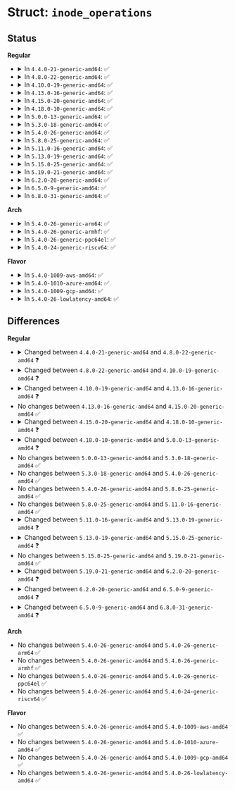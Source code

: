 # Struct: <code>inode_operations</code>

## Status
<b>Regular</b>
<ul>
<li>
<details>
<summary>In <code>4.4.0-21-generic-amd64</code>: ✅</summary>

```c
struct inode_operations {
    struct dentry * (*)(struct inode *, struct dentry *, unsigned int) lookup;
    const char * (*)(struct dentry *, void * *) follow_link;
    int (*)(struct inode *, int) permission;
    struct posix_acl * (*)(struct inode *, int) get_acl;
    int (*)(struct dentry *, char *, int) readlink;
    void (*)(struct inode *, void *) put_link;
    int (*)(struct inode *, struct dentry *, umode_t, bool) create;
    int (*)(struct dentry *, struct inode *, struct dentry *) link;
    int (*)(struct inode *, struct dentry *) unlink;
    int (*)(struct inode *, struct dentry *, const char *) symlink;
    int (*)(struct inode *, struct dentry *, umode_t) mkdir;
    int (*)(struct inode *, struct dentry *) rmdir;
    int (*)(struct inode *, struct dentry *, umode_t, dev_t) mknod;
    int (*)(struct inode *, struct dentry *, struct inode *, struct dentry *) rename;
    int (*)(struct inode *, struct dentry *, struct inode *, struct dentry *, unsigned int) rename2;
    int (*)(struct dentry *, struct iattr *) setattr;
    int (*)(struct vfsmount *, struct dentry *, struct kstat *) getattr;
    int (*)(struct dentry *, const char *, const void *, size_t, int) setxattr;
    ssize_t (*)(struct dentry *, const char *, void *, size_t) getxattr;
    ssize_t (*)(struct dentry *, char *, size_t) listxattr;
    int (*)(struct dentry *, const char *) removexattr;
    int (*)(struct inode *, struct fiemap_extent_info *, u64, u64) fiemap;
    int (*)(struct inode *, struct timespec *, int) update_time;
    int (*)(struct inode *, struct dentry *, struct file *, unsigned int, umode_t, int *) atomic_open;
    int (*)(struct inode *, struct dentry *, umode_t) tmpfile;
    int (*)(struct inode *, struct posix_acl *, int) set_acl;
}
```
</details>
</li>
<li>
<details>
<summary>In <code>4.8.0-22-generic-amd64</code>: ✅</summary>

```c
struct inode_operations {
    struct dentry * (*)(struct inode *, struct dentry *, unsigned int) lookup;
    const char * (*)(struct dentry *, struct inode *, struct delayed_call *) get_link;
    int (*)(struct inode *, int) permission;
    struct posix_acl * (*)(struct inode *, int) get_acl;
    int (*)(struct dentry *, char *, int) readlink;
    int (*)(struct inode *, struct dentry *, umode_t, bool) create;
    int (*)(struct dentry *, struct inode *, struct dentry *) link;
    int (*)(struct inode *, struct dentry *) unlink;
    int (*)(struct inode *, struct dentry *, const char *) symlink;
    int (*)(struct inode *, struct dentry *, umode_t) mkdir;
    int (*)(struct inode *, struct dentry *) rmdir;
    int (*)(struct inode *, struct dentry *, umode_t, dev_t) mknod;
    int (*)(struct inode *, struct dentry *, struct inode *, struct dentry *) rename;
    int (*)(struct inode *, struct dentry *, struct inode *, struct dentry *, unsigned int) rename2;
    int (*)(struct dentry *, struct iattr *) setattr;
    int (*)(struct vfsmount *, struct dentry *, struct kstat *) getattr;
    int (*)(struct dentry *, struct inode *, const char *, const void *, size_t, int) setxattr;
    ssize_t (*)(struct dentry *, struct inode *, const char *, void *, size_t) getxattr;
    ssize_t (*)(struct dentry *, char *, size_t) listxattr;
    int (*)(struct dentry *, const char *) removexattr;
    int (*)(struct inode *, struct fiemap_extent_info *, u64, u64) fiemap;
    int (*)(struct inode *, struct timespec *, int) update_time;
    int (*)(struct inode *, struct dentry *, struct file *, unsigned int, umode_t, int *) atomic_open;
    int (*)(struct inode *, struct dentry *, umode_t) tmpfile;
    int (*)(struct inode *, struct posix_acl *, int) set_acl;
}
```
</details>
</li>
<li>
<details>
<summary>In <code>4.10.0-19-generic-amd64</code>: ✅</summary>

```c
struct inode_operations {
    struct dentry * (*)(struct inode *, struct dentry *, unsigned int) lookup;
    const char * (*)(struct dentry *, struct inode *, struct delayed_call *) get_link;
    int (*)(struct inode *, int) permission;
    struct posix_acl * (*)(struct inode *, int) get_acl;
    int (*)(struct dentry *, char *, int) readlink;
    int (*)(struct inode *, struct dentry *, umode_t, bool) create;
    int (*)(struct dentry *, struct inode *, struct dentry *) link;
    int (*)(struct inode *, struct dentry *) unlink;
    int (*)(struct inode *, struct dentry *, const char *) symlink;
    int (*)(struct inode *, struct dentry *, umode_t) mkdir;
    int (*)(struct inode *, struct dentry *) rmdir;
    int (*)(struct inode *, struct dentry *, umode_t, dev_t) mknod;
    int (*)(struct inode *, struct dentry *, struct inode *, struct dentry *, unsigned int) rename;
    int (*)(struct dentry *, struct iattr *) setattr;
    int (*)(struct vfsmount *, struct dentry *, struct kstat *) getattr;
    ssize_t (*)(struct dentry *, char *, size_t) listxattr;
    int (*)(struct inode *, struct fiemap_extent_info *, u64, u64) fiemap;
    int (*)(struct inode *, struct timespec *, int) update_time;
    int (*)(struct inode *, struct dentry *, struct file *, unsigned int, umode_t, int *) atomic_open;
    int (*)(struct inode *, struct dentry *, umode_t) tmpfile;
    int (*)(struct inode *, struct posix_acl *, int) set_acl;
}
```
</details>
</li>
<li>
<details>
<summary>In <code>4.13.0-16-generic-amd64</code>: ✅</summary>

```c
struct inode_operations {
    struct dentry * (*)(struct inode *, struct dentry *, unsigned int) lookup;
    const char * (*)(struct dentry *, struct inode *, struct delayed_call *) get_link;
    int (*)(struct inode *, int) permission;
    struct posix_acl * (*)(struct inode *, int) get_acl;
    int (*)(struct dentry *, char *, int) readlink;
    int (*)(struct inode *, struct dentry *, umode_t, bool) create;
    int (*)(struct dentry *, struct inode *, struct dentry *) link;
    int (*)(struct inode *, struct dentry *) unlink;
    int (*)(struct inode *, struct dentry *, const char *) symlink;
    int (*)(struct inode *, struct dentry *, umode_t) mkdir;
    int (*)(struct inode *, struct dentry *) rmdir;
    int (*)(struct inode *, struct dentry *, umode_t, dev_t) mknod;
    int (*)(struct inode *, struct dentry *, struct inode *, struct dentry *, unsigned int) rename;
    int (*)(struct dentry *, struct iattr *) setattr;
    int (*)(const struct path *, struct kstat *, u32, unsigned int) getattr;
    ssize_t (*)(struct dentry *, char *, size_t) listxattr;
    int (*)(struct inode *, struct fiemap_extent_info *, u64, u64) fiemap;
    int (*)(struct inode *, struct timespec *, int) update_time;
    int (*)(struct inode *, struct dentry *, struct file *, unsigned int, umode_t, int *) atomic_open;
    int (*)(struct inode *, struct dentry *, umode_t) tmpfile;
    int (*)(struct inode *, struct posix_acl *, int) set_acl;
}
```
</details>
</li>
<li>
<details>
<summary>In <code>4.15.0-20-generic-amd64</code>: ✅</summary>

```c
struct inode_operations {
    struct dentry * (*)(struct inode *, struct dentry *, unsigned int) lookup;
    const char * (*)(struct dentry *, struct inode *, struct delayed_call *) get_link;
    int (*)(struct inode *, int) permission;
    struct posix_acl * (*)(struct inode *, int) get_acl;
    int (*)(struct dentry *, char *, int) readlink;
    int (*)(struct inode *, struct dentry *, umode_t, bool) create;
    int (*)(struct dentry *, struct inode *, struct dentry *) link;
    int (*)(struct inode *, struct dentry *) unlink;
    int (*)(struct inode *, struct dentry *, const char *) symlink;
    int (*)(struct inode *, struct dentry *, umode_t) mkdir;
    int (*)(struct inode *, struct dentry *) rmdir;
    int (*)(struct inode *, struct dentry *, umode_t, dev_t) mknod;
    int (*)(struct inode *, struct dentry *, struct inode *, struct dentry *, unsigned int) rename;
    int (*)(struct dentry *, struct iattr *) setattr;
    int (*)(const struct path *, struct kstat *, u32, unsigned int) getattr;
    ssize_t (*)(struct dentry *, char *, size_t) listxattr;
    int (*)(struct inode *, struct fiemap_extent_info *, u64, u64) fiemap;
    int (*)(struct inode *, struct timespec *, int) update_time;
    int (*)(struct inode *, struct dentry *, struct file *, unsigned int, umode_t, int *) atomic_open;
    int (*)(struct inode *, struct dentry *, umode_t) tmpfile;
    int (*)(struct inode *, struct posix_acl *, int) set_acl;
}
```
</details>
</li>
<li>
<details>
<summary>In <code>4.18.0-10-generic-amd64</code>: ✅</summary>

```c
struct inode_operations {
    struct dentry * (*)(struct inode *, struct dentry *, unsigned int) lookup;
    const char * (*)(struct dentry *, struct inode *, struct delayed_call *) get_link;
    int (*)(struct inode *, int) permission;
    struct posix_acl * (*)(struct inode *, int) get_acl;
    int (*)(struct dentry *, char *, int) readlink;
    int (*)(struct inode *, struct dentry *, umode_t, bool) create;
    int (*)(struct dentry *, struct inode *, struct dentry *) link;
    int (*)(struct inode *, struct dentry *) unlink;
    int (*)(struct inode *, struct dentry *, const char *) symlink;
    int (*)(struct inode *, struct dentry *, umode_t) mkdir;
    int (*)(struct inode *, struct dentry *) rmdir;
    int (*)(struct inode *, struct dentry *, umode_t, dev_t) mknod;
    int (*)(struct inode *, struct dentry *, struct inode *, struct dentry *, unsigned int) rename;
    int (*)(struct dentry *, struct iattr *) setattr;
    int (*)(const struct path *, struct kstat *, u32, unsigned int) getattr;
    ssize_t (*)(struct dentry *, char *, size_t) listxattr;
    int (*)(struct inode *, struct fiemap_extent_info *, u64, u64) fiemap;
    int (*)(struct inode *, struct timespec64 *, int) update_time;
    int (*)(struct inode *, struct dentry *, struct file *, unsigned int, umode_t, int *) atomic_open;
    int (*)(struct inode *, struct dentry *, umode_t) tmpfile;
    int (*)(struct inode *, struct posix_acl *, int) set_acl;
}
```
</details>
</li>
<li>
<details>
<summary>In <code>5.0.0-13-generic-amd64</code>: ✅</summary>

```c
struct inode_operations {
    struct dentry * (*)(struct inode *, struct dentry *, unsigned int) lookup;
    const char * (*)(struct dentry *, struct inode *, struct delayed_call *) get_link;
    int (*)(struct inode *, int) permission;
    struct posix_acl * (*)(struct inode *, int) get_acl;
    int (*)(struct dentry *, char *, int) readlink;
    int (*)(struct inode *, struct dentry *, umode_t, bool) create;
    int (*)(struct dentry *, struct inode *, struct dentry *) link;
    int (*)(struct inode *, struct dentry *) unlink;
    int (*)(struct inode *, struct dentry *, const char *) symlink;
    int (*)(struct inode *, struct dentry *, umode_t) mkdir;
    int (*)(struct inode *, struct dentry *) rmdir;
    int (*)(struct inode *, struct dentry *, umode_t, dev_t) mknod;
    int (*)(struct inode *, struct dentry *, struct inode *, struct dentry *, unsigned int) rename;
    int (*)(struct dentry *, struct iattr *) setattr;
    int (*)(const struct path *, struct kstat *, u32, unsigned int) getattr;
    ssize_t (*)(struct dentry *, char *, size_t) listxattr;
    int (*)(struct inode *, struct fiemap_extent_info *, u64, u64) fiemap;
    int (*)(struct inode *, struct timespec64 *, int) update_time;
    int (*)(struct inode *, struct dentry *, struct file *, unsigned int, umode_t) atomic_open;
    int (*)(struct inode *, struct dentry *, umode_t) tmpfile;
    int (*)(struct inode *, struct posix_acl *, int) set_acl;
}
```
</details>
</li>
<li>
<details>
<summary>In <code>5.3.0-18-generic-amd64</code>: ✅</summary>

```c
struct inode_operations {
    struct dentry * (*)(struct inode *, struct dentry *, unsigned int) lookup;
    const char * (*)(struct dentry *, struct inode *, struct delayed_call *) get_link;
    int (*)(struct inode *, int) permission;
    struct posix_acl * (*)(struct inode *, int) get_acl;
    int (*)(struct dentry *, char *, int) readlink;
    int (*)(struct inode *, struct dentry *, umode_t, bool) create;
    int (*)(struct dentry *, struct inode *, struct dentry *) link;
    int (*)(struct inode *, struct dentry *) unlink;
    int (*)(struct inode *, struct dentry *, const char *) symlink;
    int (*)(struct inode *, struct dentry *, umode_t) mkdir;
    int (*)(struct inode *, struct dentry *) rmdir;
    int (*)(struct inode *, struct dentry *, umode_t, dev_t) mknod;
    int (*)(struct inode *, struct dentry *, struct inode *, struct dentry *, unsigned int) rename;
    int (*)(struct dentry *, struct iattr *) setattr;
    int (*)(const struct path *, struct kstat *, u32, unsigned int) getattr;
    ssize_t (*)(struct dentry *, char *, size_t) listxattr;
    int (*)(struct inode *, struct fiemap_extent_info *, u64, u64) fiemap;
    int (*)(struct inode *, struct timespec64 *, int) update_time;
    int (*)(struct inode *, struct dentry *, struct file *, unsigned int, umode_t) atomic_open;
    int (*)(struct inode *, struct dentry *, umode_t) tmpfile;
    int (*)(struct inode *, struct posix_acl *, int) set_acl;
}
```
</details>
</li>
<li>
<details>
<summary>In <code>5.4.0-26-generic-amd64</code>: ✅</summary>

```c
struct inode_operations {
    struct dentry * (*)(struct inode *, struct dentry *, unsigned int) lookup;
    const char * (*)(struct dentry *, struct inode *, struct delayed_call *) get_link;
    int (*)(struct inode *, int) permission;
    struct posix_acl * (*)(struct inode *, int) get_acl;
    int (*)(struct dentry *, char *, int) readlink;
    int (*)(struct inode *, struct dentry *, umode_t, bool) create;
    int (*)(struct dentry *, struct inode *, struct dentry *) link;
    int (*)(struct inode *, struct dentry *) unlink;
    int (*)(struct inode *, struct dentry *, const char *) symlink;
    int (*)(struct inode *, struct dentry *, umode_t) mkdir;
    int (*)(struct inode *, struct dentry *) rmdir;
    int (*)(struct inode *, struct dentry *, umode_t, dev_t) mknod;
    int (*)(struct inode *, struct dentry *, struct inode *, struct dentry *, unsigned int) rename;
    int (*)(struct dentry *, struct iattr *) setattr;
    int (*)(const struct path *, struct kstat *, u32, unsigned int) getattr;
    ssize_t (*)(struct dentry *, char *, size_t) listxattr;
    int (*)(struct inode *, struct fiemap_extent_info *, u64, u64) fiemap;
    int (*)(struct inode *, struct timespec64 *, int) update_time;
    int (*)(struct inode *, struct dentry *, struct file *, unsigned int, umode_t) atomic_open;
    int (*)(struct inode *, struct dentry *, umode_t) tmpfile;
    int (*)(struct inode *, struct posix_acl *, int) set_acl;
}
```
</details>
</li>
<li>
<details>
<summary>In <code>5.8.0-25-generic-amd64</code>: ✅</summary>

```c
struct inode_operations {
    struct dentry * (*)(struct inode *, struct dentry *, unsigned int) lookup;
    const char * (*)(struct dentry *, struct inode *, struct delayed_call *) get_link;
    int (*)(struct inode *, int) permission;
    struct posix_acl * (*)(struct inode *, int) get_acl;
    int (*)(struct dentry *, char *, int) readlink;
    int (*)(struct inode *, struct dentry *, umode_t, bool) create;
    int (*)(struct dentry *, struct inode *, struct dentry *) link;
    int (*)(struct inode *, struct dentry *) unlink;
    int (*)(struct inode *, struct dentry *, const char *) symlink;
    int (*)(struct inode *, struct dentry *, umode_t) mkdir;
    int (*)(struct inode *, struct dentry *) rmdir;
    int (*)(struct inode *, struct dentry *, umode_t, dev_t) mknod;
    int (*)(struct inode *, struct dentry *, struct inode *, struct dentry *, unsigned int) rename;
    int (*)(struct dentry *, struct iattr *) setattr;
    int (*)(const struct path *, struct kstat *, u32, unsigned int) getattr;
    ssize_t (*)(struct dentry *, char *, size_t) listxattr;
    int (*)(struct inode *, struct fiemap_extent_info *, u64, u64) fiemap;
    int (*)(struct inode *, struct timespec64 *, int) update_time;
    int (*)(struct inode *, struct dentry *, struct file *, unsigned int, umode_t) atomic_open;
    int (*)(struct inode *, struct dentry *, umode_t) tmpfile;
    int (*)(struct inode *, struct posix_acl *, int) set_acl;
}
```
</details>
</li>
<li>
<details>
<summary>In <code>5.11.0-16-generic-amd64</code>: ✅</summary>

```c
struct inode_operations {
    struct dentry * (*)(struct inode *, struct dentry *, unsigned int) lookup;
    const char * (*)(struct dentry *, struct inode *, struct delayed_call *) get_link;
    int (*)(struct inode *, int) permission;
    struct posix_acl * (*)(struct inode *, int) get_acl;
    int (*)(struct dentry *, char *, int) readlink;
    int (*)(struct inode *, struct dentry *, umode_t, bool) create;
    int (*)(struct dentry *, struct inode *, struct dentry *) link;
    int (*)(struct inode *, struct dentry *) unlink;
    int (*)(struct inode *, struct dentry *, const char *) symlink;
    int (*)(struct inode *, struct dentry *, umode_t) mkdir;
    int (*)(struct inode *, struct dentry *) rmdir;
    int (*)(struct inode *, struct dentry *, umode_t, dev_t) mknod;
    int (*)(struct inode *, struct dentry *, struct inode *, struct dentry *, unsigned int) rename;
    int (*)(struct dentry *, struct iattr *) setattr;
    int (*)(const struct path *, struct kstat *, u32, unsigned int) getattr;
    ssize_t (*)(struct dentry *, char *, size_t) listxattr;
    int (*)(struct inode *, struct fiemap_extent_info *, u64, u64) fiemap;
    int (*)(struct inode *, struct timespec64 *, int) update_time;
    int (*)(struct inode *, struct dentry *, struct file *, unsigned int, umode_t) atomic_open;
    int (*)(struct inode *, struct dentry *, umode_t) tmpfile;
    int (*)(struct inode *, struct posix_acl *, int) set_acl;
}
```
</details>
</li>
<li>
<details>
<summary>In <code>5.13.0-19-generic-amd64</code>: ✅</summary>

```c
struct inode_operations {
    struct dentry * (*)(struct inode *, struct dentry *, unsigned int) lookup;
    const char * (*)(struct dentry *, struct inode *, struct delayed_call *) get_link;
    int (*)(struct user_namespace *, struct inode *, int) permission;
    struct posix_acl * (*)(struct inode *, int) get_acl;
    int (*)(struct dentry *, char *, int) readlink;
    int (*)(struct user_namespace *, struct inode *, struct dentry *, umode_t, bool) create;
    int (*)(struct dentry *, struct inode *, struct dentry *) link;
    int (*)(struct inode *, struct dentry *) unlink;
    int (*)(struct user_namespace *, struct inode *, struct dentry *, const char *) symlink;
    int (*)(struct user_namespace *, struct inode *, struct dentry *, umode_t) mkdir;
    int (*)(struct inode *, struct dentry *) rmdir;
    int (*)(struct user_namespace *, struct inode *, struct dentry *, umode_t, dev_t) mknod;
    int (*)(struct user_namespace *, struct inode *, struct dentry *, struct inode *, struct dentry *, unsigned int) rename;
    int (*)(struct user_namespace *, struct dentry *, struct iattr *) setattr;
    int (*)(struct user_namespace *, const struct path *, struct kstat *, u32, unsigned int) getattr;
    ssize_t (*)(struct dentry *, char *, size_t) listxattr;
    int (*)(struct inode *, struct fiemap_extent_info *, u64, u64) fiemap;
    int (*)(struct inode *, struct timespec64 *, int) update_time;
    int (*)(struct inode *, struct dentry *, struct file *, unsigned int, umode_t) atomic_open;
    int (*)(struct user_namespace *, struct inode *, struct dentry *, umode_t) tmpfile;
    int (*)(struct user_namespace *, struct inode *, struct posix_acl *, int) set_acl;
    int (*)(struct user_namespace *, struct dentry *, struct fileattr *) fileattr_set;
    int (*)(struct dentry *, struct fileattr *) fileattr_get;
}
```
</details>
</li>
<li>
<details>
<summary>In <code>5.15.0-25-generic-amd64</code>: ✅</summary>

```c
struct inode_operations {
    struct dentry * (*)(struct inode *, struct dentry *, unsigned int) lookup;
    const char * (*)(struct dentry *, struct inode *, struct delayed_call *) get_link;
    int (*)(struct user_namespace *, struct inode *, int) permission;
    struct posix_acl * (*)(struct inode *, int, bool) get_acl;
    int (*)(struct dentry *, char *, int) readlink;
    int (*)(struct user_namespace *, struct inode *, struct dentry *, umode_t, bool) create;
    int (*)(struct dentry *, struct inode *, struct dentry *) link;
    int (*)(struct inode *, struct dentry *) unlink;
    int (*)(struct user_namespace *, struct inode *, struct dentry *, const char *) symlink;
    int (*)(struct user_namespace *, struct inode *, struct dentry *, umode_t) mkdir;
    int (*)(struct inode *, struct dentry *) rmdir;
    int (*)(struct user_namespace *, struct inode *, struct dentry *, umode_t, dev_t) mknod;
    int (*)(struct user_namespace *, struct inode *, struct dentry *, struct inode *, struct dentry *, unsigned int) rename;
    int (*)(struct user_namespace *, struct dentry *, struct iattr *) setattr;
    int (*)(struct user_namespace *, const struct path *, struct kstat *, u32, unsigned int) getattr;
    ssize_t (*)(struct dentry *, char *, size_t) listxattr;
    int (*)(struct inode *, struct fiemap_extent_info *, u64, u64) fiemap;
    int (*)(struct inode *, struct timespec64 *, int) update_time;
    int (*)(struct inode *, struct dentry *, struct file *, unsigned int, umode_t) atomic_open;
    int (*)(struct user_namespace *, struct inode *, struct dentry *, umode_t) tmpfile;
    int (*)(struct user_namespace *, struct inode *, struct posix_acl *, int) set_acl;
    int (*)(struct user_namespace *, struct dentry *, struct fileattr *) fileattr_set;
    int (*)(struct dentry *, struct fileattr *) fileattr_get;
}
```
</details>
</li>
<li>
<details>
<summary>In <code>5.19.0-21-generic-amd64</code>: ✅</summary>

```c
struct inode_operations {
    struct dentry * (*)(struct inode *, struct dentry *, unsigned int) lookup;
    const char * (*)(struct dentry *, struct inode *, struct delayed_call *) get_link;
    int (*)(struct user_namespace *, struct inode *, int) permission;
    struct posix_acl * (*)(struct inode *, int, bool) get_acl;
    int (*)(struct dentry *, char *, int) readlink;
    int (*)(struct user_namespace *, struct inode *, struct dentry *, umode_t, bool) create;
    int (*)(struct dentry *, struct inode *, struct dentry *) link;
    int (*)(struct inode *, struct dentry *) unlink;
    int (*)(struct user_namespace *, struct inode *, struct dentry *, const char *) symlink;
    int (*)(struct user_namespace *, struct inode *, struct dentry *, umode_t) mkdir;
    int (*)(struct inode *, struct dentry *) rmdir;
    int (*)(struct user_namespace *, struct inode *, struct dentry *, umode_t, dev_t) mknod;
    int (*)(struct user_namespace *, struct inode *, struct dentry *, struct inode *, struct dentry *, unsigned int) rename;
    int (*)(struct user_namespace *, struct dentry *, struct iattr *) setattr;
    int (*)(struct user_namespace *, const struct path *, struct kstat *, u32, unsigned int) getattr;
    ssize_t (*)(struct dentry *, char *, size_t) listxattr;
    int (*)(struct inode *, struct fiemap_extent_info *, u64, u64) fiemap;
    int (*)(struct inode *, struct timespec64 *, int) update_time;
    int (*)(struct inode *, struct dentry *, struct file *, unsigned int, umode_t) atomic_open;
    int (*)(struct user_namespace *, struct inode *, struct dentry *, umode_t) tmpfile;
    int (*)(struct user_namespace *, struct inode *, struct posix_acl *, int) set_acl;
    int (*)(struct user_namespace *, struct dentry *, struct fileattr *) fileattr_set;
    int (*)(struct dentry *, struct fileattr *) fileattr_get;
}
```
</details>
</li>
<li>
<details>
<summary>In <code>6.2.0-20-generic-amd64</code>: ✅</summary>

```c
struct inode_operations {
    struct dentry * (*)(struct inode *, struct dentry *, unsigned int) lookup;
    const char * (*)(struct dentry *, struct inode *, struct delayed_call *) get_link;
    int (*)(struct user_namespace *, struct inode *, int) permission;
    struct posix_acl * (*)(struct inode *, int, bool) get_inode_acl;
    int (*)(struct dentry *, char *, int) readlink;
    int (*)(struct user_namespace *, struct inode *, struct dentry *, umode_t, bool) create;
    int (*)(struct dentry *, struct inode *, struct dentry *) link;
    int (*)(struct inode *, struct dentry *) unlink;
    int (*)(struct user_namespace *, struct inode *, struct dentry *, const char *) symlink;
    int (*)(struct user_namespace *, struct inode *, struct dentry *, umode_t) mkdir;
    int (*)(struct inode *, struct dentry *) rmdir;
    int (*)(struct user_namespace *, struct inode *, struct dentry *, umode_t, dev_t) mknod;
    int (*)(struct user_namespace *, struct inode *, struct dentry *, struct inode *, struct dentry *, unsigned int) rename;
    int (*)(struct user_namespace *, struct dentry *, struct iattr *) setattr;
    int (*)(struct user_namespace *, const struct path *, struct kstat *, u32, unsigned int) getattr;
    ssize_t (*)(struct dentry *, char *, size_t) listxattr;
    int (*)(struct inode *, struct fiemap_extent_info *, u64, u64) fiemap;
    int (*)(struct inode *, struct timespec64 *, int) update_time;
    int (*)(struct inode *, struct dentry *, struct file *, unsigned int, umode_t) atomic_open;
    int (*)(struct user_namespace *, struct inode *, struct file *, umode_t) tmpfile;
    struct posix_acl * (*)(struct user_namespace *, struct dentry *, int) get_acl;
    int (*)(struct user_namespace *, struct dentry *, struct posix_acl *, int) set_acl;
    int (*)(struct user_namespace *, struct dentry *, struct fileattr *) fileattr_set;
    int (*)(struct dentry *, struct fileattr *) fileattr_get;
}
```
</details>
</li>
<li>
<details>
<summary>In <code>6.5.0-9-generic-amd64</code>: ✅</summary>

```c
struct inode_operations {
    struct dentry * (*)(struct inode *, struct dentry *, unsigned int) lookup;
    const char * (*)(struct dentry *, struct inode *, struct delayed_call *) get_link;
    int (*)(struct mnt_idmap *, struct inode *, int) permission;
    struct posix_acl * (*)(struct inode *, int, bool) get_inode_acl;
    int (*)(struct dentry *, char *, int) readlink;
    int (*)(struct mnt_idmap *, struct inode *, struct dentry *, umode_t, bool) create;
    int (*)(struct dentry *, struct inode *, struct dentry *) link;
    int (*)(struct inode *, struct dentry *) unlink;
    int (*)(struct mnt_idmap *, struct inode *, struct dentry *, const char *) symlink;
    int (*)(struct mnt_idmap *, struct inode *, struct dentry *, umode_t) mkdir;
    int (*)(struct inode *, struct dentry *) rmdir;
    int (*)(struct mnt_idmap *, struct inode *, struct dentry *, umode_t, dev_t) mknod;
    int (*)(struct mnt_idmap *, struct inode *, struct dentry *, struct inode *, struct dentry *, unsigned int) rename;
    int (*)(struct mnt_idmap *, struct dentry *, struct iattr *) setattr;
    int (*)(struct mnt_idmap *, const struct path *, struct kstat *, u32, unsigned int) getattr;
    ssize_t (*)(struct dentry *, char *, size_t) listxattr;
    int (*)(struct inode *, struct fiemap_extent_info *, u64, u64) fiemap;
    int (*)(struct inode *, struct timespec64 *, int) update_time;
    int (*)(struct inode *, struct dentry *, struct file *, unsigned int, umode_t) atomic_open;
    int (*)(struct mnt_idmap *, struct inode *, struct file *, umode_t) tmpfile;
    struct posix_acl * (*)(struct mnt_idmap *, struct dentry *, int) get_acl;
    int (*)(struct mnt_idmap *, struct dentry *, struct posix_acl *, int) set_acl;
    int (*)(struct mnt_idmap *, struct dentry *, struct fileattr *) fileattr_set;
    int (*)(struct dentry *, struct fileattr *) fileattr_get;
}
```
</details>
</li>
<li>
<details>
<summary>In <code>6.8.0-31-generic-amd64</code>: ✅</summary>

```c
struct inode_operations {
    struct dentry * (*)(struct inode *, struct dentry *, unsigned int) lookup;
    const char * (*)(struct dentry *, struct inode *, struct delayed_call *) get_link;
    int (*)(struct mnt_idmap *, struct inode *, int) permission;
    struct posix_acl * (*)(struct inode *, int, bool) get_inode_acl;
    int (*)(struct dentry *, char *, int) readlink;
    int (*)(struct mnt_idmap *, struct inode *, struct dentry *, umode_t, bool) create;
    int (*)(struct dentry *, struct inode *, struct dentry *) link;
    int (*)(struct inode *, struct dentry *) unlink;
    int (*)(struct mnt_idmap *, struct inode *, struct dentry *, const char *) symlink;
    int (*)(struct mnt_idmap *, struct inode *, struct dentry *, umode_t) mkdir;
    int (*)(struct inode *, struct dentry *) rmdir;
    int (*)(struct mnt_idmap *, struct inode *, struct dentry *, umode_t, dev_t) mknod;
    int (*)(struct mnt_idmap *, struct inode *, struct dentry *, struct inode *, struct dentry *, unsigned int) rename;
    int (*)(struct mnt_idmap *, struct dentry *, struct iattr *) setattr;
    int (*)(struct mnt_idmap *, const struct path *, struct kstat *, u32, unsigned int) getattr;
    ssize_t (*)(struct dentry *, char *, size_t) listxattr;
    int (*)(struct inode *, struct fiemap_extent_info *, u64, u64) fiemap;
    int (*)(struct inode *, int) update_time;
    int (*)(struct inode *, struct dentry *, struct file *, unsigned int, umode_t) atomic_open;
    int (*)(struct mnt_idmap *, struct inode *, struct file *, umode_t) tmpfile;
    struct posix_acl * (*)(struct mnt_idmap *, struct dentry *, int) get_acl;
    int (*)(struct mnt_idmap *, struct dentry *, struct posix_acl *, int) set_acl;
    int (*)(struct mnt_idmap *, struct dentry *, struct fileattr *) fileattr_set;
    int (*)(struct dentry *, struct fileattr *) fileattr_get;
    struct offset_ctx * (*)(struct inode *) get_offset_ctx;
}
```
</details>
</li>
</ul>
<b>Arch</b>
<ul>
<li>
<details>
<summary>In <code>5.4.0-26-generic-arm64</code>: ✅</summary>

```c
struct inode_operations {
    struct dentry * (*)(struct inode *, struct dentry *, unsigned int) lookup;
    const char * (*)(struct dentry *, struct inode *, struct delayed_call *) get_link;
    int (*)(struct inode *, int) permission;
    struct posix_acl * (*)(struct inode *, int) get_acl;
    int (*)(struct dentry *, char *, int) readlink;
    int (*)(struct inode *, struct dentry *, umode_t, bool) create;
    int (*)(struct dentry *, struct inode *, struct dentry *) link;
    int (*)(struct inode *, struct dentry *) unlink;
    int (*)(struct inode *, struct dentry *, const char *) symlink;
    int (*)(struct inode *, struct dentry *, umode_t) mkdir;
    int (*)(struct inode *, struct dentry *) rmdir;
    int (*)(struct inode *, struct dentry *, umode_t, dev_t) mknod;
    int (*)(struct inode *, struct dentry *, struct inode *, struct dentry *, unsigned int) rename;
    int (*)(struct dentry *, struct iattr *) setattr;
    int (*)(const struct path *, struct kstat *, u32, unsigned int) getattr;
    ssize_t (*)(struct dentry *, char *, size_t) listxattr;
    int (*)(struct inode *, struct fiemap_extent_info *, u64, u64) fiemap;
    int (*)(struct inode *, struct timespec64 *, int) update_time;
    int (*)(struct inode *, struct dentry *, struct file *, unsigned int, umode_t) atomic_open;
    int (*)(struct inode *, struct dentry *, umode_t) tmpfile;
    int (*)(struct inode *, struct posix_acl *, int) set_acl;
}
```
</details>
</li>
<li>
<details>
<summary>In <code>5.4.0-26-generic-armhf</code>: ✅</summary>

```c
struct inode_operations {
    struct dentry * (*)(struct inode *, struct dentry *, unsigned int) lookup;
    const char * (*)(struct dentry *, struct inode *, struct delayed_call *) get_link;
    int (*)(struct inode *, int) permission;
    struct posix_acl * (*)(struct inode *, int) get_acl;
    int (*)(struct dentry *, char *, int) readlink;
    int (*)(struct inode *, struct dentry *, umode_t, bool) create;
    int (*)(struct dentry *, struct inode *, struct dentry *) link;
    int (*)(struct inode *, struct dentry *) unlink;
    int (*)(struct inode *, struct dentry *, const char *) symlink;
    int (*)(struct inode *, struct dentry *, umode_t) mkdir;
    int (*)(struct inode *, struct dentry *) rmdir;
    int (*)(struct inode *, struct dentry *, umode_t, dev_t) mknod;
    int (*)(struct inode *, struct dentry *, struct inode *, struct dentry *, unsigned int) rename;
    int (*)(struct dentry *, struct iattr *) setattr;
    int (*)(const struct path *, struct kstat *, u32, unsigned int) getattr;
    ssize_t (*)(struct dentry *, char *, size_t) listxattr;
    int (*)(struct inode *, struct fiemap_extent_info *, u64, u64) fiemap;
    int (*)(struct inode *, struct timespec64 *, int) update_time;
    int (*)(struct inode *, struct dentry *, struct file *, unsigned int, umode_t) atomic_open;
    int (*)(struct inode *, struct dentry *, umode_t) tmpfile;
    int (*)(struct inode *, struct posix_acl *, int) set_acl;
}
```
</details>
</li>
<li>
<details>
<summary>In <code>5.4.0-26-generic-ppc64el</code>: ✅</summary>

```c
struct inode_operations {
    struct dentry * (*)(struct inode *, struct dentry *, unsigned int) lookup;
    const char * (*)(struct dentry *, struct inode *, struct delayed_call *) get_link;
    int (*)(struct inode *, int) permission;
    struct posix_acl * (*)(struct inode *, int) get_acl;
    int (*)(struct dentry *, char *, int) readlink;
    int (*)(struct inode *, struct dentry *, umode_t, bool) create;
    int (*)(struct dentry *, struct inode *, struct dentry *) link;
    int (*)(struct inode *, struct dentry *) unlink;
    int (*)(struct inode *, struct dentry *, const char *) symlink;
    int (*)(struct inode *, struct dentry *, umode_t) mkdir;
    int (*)(struct inode *, struct dentry *) rmdir;
    int (*)(struct inode *, struct dentry *, umode_t, dev_t) mknod;
    int (*)(struct inode *, struct dentry *, struct inode *, struct dentry *, unsigned int) rename;
    int (*)(struct dentry *, struct iattr *) setattr;
    int (*)(const struct path *, struct kstat *, u32, unsigned int) getattr;
    ssize_t (*)(struct dentry *, char *, size_t) listxattr;
    int (*)(struct inode *, struct fiemap_extent_info *, u64, u64) fiemap;
    int (*)(struct inode *, struct timespec64 *, int) update_time;
    int (*)(struct inode *, struct dentry *, struct file *, unsigned int, umode_t) atomic_open;
    int (*)(struct inode *, struct dentry *, umode_t) tmpfile;
    int (*)(struct inode *, struct posix_acl *, int) set_acl;
}
```
</details>
</li>
<li>
<details>
<summary>In <code>5.4.0-24-generic-riscv64</code>: ✅</summary>

```c
struct inode_operations {
    struct dentry * (*)(struct inode *, struct dentry *, unsigned int) lookup;
    const char * (*)(struct dentry *, struct inode *, struct delayed_call *) get_link;
    int (*)(struct inode *, int) permission;
    struct posix_acl * (*)(struct inode *, int) get_acl;
    int (*)(struct dentry *, char *, int) readlink;
    int (*)(struct inode *, struct dentry *, umode_t, bool) create;
    int (*)(struct dentry *, struct inode *, struct dentry *) link;
    int (*)(struct inode *, struct dentry *) unlink;
    int (*)(struct inode *, struct dentry *, const char *) symlink;
    int (*)(struct inode *, struct dentry *, umode_t) mkdir;
    int (*)(struct inode *, struct dentry *) rmdir;
    int (*)(struct inode *, struct dentry *, umode_t, dev_t) mknod;
    int (*)(struct inode *, struct dentry *, struct inode *, struct dentry *, unsigned int) rename;
    int (*)(struct dentry *, struct iattr *) setattr;
    int (*)(const struct path *, struct kstat *, u32, unsigned int) getattr;
    ssize_t (*)(struct dentry *, char *, size_t) listxattr;
    int (*)(struct inode *, struct fiemap_extent_info *, u64, u64) fiemap;
    int (*)(struct inode *, struct timespec64 *, int) update_time;
    int (*)(struct inode *, struct dentry *, struct file *, unsigned int, umode_t) atomic_open;
    int (*)(struct inode *, struct dentry *, umode_t) tmpfile;
    int (*)(struct inode *, struct posix_acl *, int) set_acl;
}
```
</details>
</li>
</ul>
<b>Flavor</b>
<ul>
<li>
<details>
<summary>In <code>5.4.0-1009-aws-amd64</code>: ✅</summary>

```c
struct inode_operations {
    struct dentry * (*)(struct inode *, struct dentry *, unsigned int) lookup;
    const char * (*)(struct dentry *, struct inode *, struct delayed_call *) get_link;
    int (*)(struct inode *, int) permission;
    struct posix_acl * (*)(struct inode *, int) get_acl;
    int (*)(struct dentry *, char *, int) readlink;
    int (*)(struct inode *, struct dentry *, umode_t, bool) create;
    int (*)(struct dentry *, struct inode *, struct dentry *) link;
    int (*)(struct inode *, struct dentry *) unlink;
    int (*)(struct inode *, struct dentry *, const char *) symlink;
    int (*)(struct inode *, struct dentry *, umode_t) mkdir;
    int (*)(struct inode *, struct dentry *) rmdir;
    int (*)(struct inode *, struct dentry *, umode_t, dev_t) mknod;
    int (*)(struct inode *, struct dentry *, struct inode *, struct dentry *, unsigned int) rename;
    int (*)(struct dentry *, struct iattr *) setattr;
    int (*)(const struct path *, struct kstat *, u32, unsigned int) getattr;
    ssize_t (*)(struct dentry *, char *, size_t) listxattr;
    int (*)(struct inode *, struct fiemap_extent_info *, u64, u64) fiemap;
    int (*)(struct inode *, struct timespec64 *, int) update_time;
    int (*)(struct inode *, struct dentry *, struct file *, unsigned int, umode_t) atomic_open;
    int (*)(struct inode *, struct dentry *, umode_t) tmpfile;
    int (*)(struct inode *, struct posix_acl *, int) set_acl;
}
```
</details>
</li>
<li>
<details>
<summary>In <code>5.4.0-1010-azure-amd64</code>: ✅</summary>

```c
struct inode_operations {
    struct dentry * (*)(struct inode *, struct dentry *, unsigned int) lookup;
    const char * (*)(struct dentry *, struct inode *, struct delayed_call *) get_link;
    int (*)(struct inode *, int) permission;
    struct posix_acl * (*)(struct inode *, int) get_acl;
    int (*)(struct dentry *, char *, int) readlink;
    int (*)(struct inode *, struct dentry *, umode_t, bool) create;
    int (*)(struct dentry *, struct inode *, struct dentry *) link;
    int (*)(struct inode *, struct dentry *) unlink;
    int (*)(struct inode *, struct dentry *, const char *) symlink;
    int (*)(struct inode *, struct dentry *, umode_t) mkdir;
    int (*)(struct inode *, struct dentry *) rmdir;
    int (*)(struct inode *, struct dentry *, umode_t, dev_t) mknod;
    int (*)(struct inode *, struct dentry *, struct inode *, struct dentry *, unsigned int) rename;
    int (*)(struct dentry *, struct iattr *) setattr;
    int (*)(const struct path *, struct kstat *, u32, unsigned int) getattr;
    ssize_t (*)(struct dentry *, char *, size_t) listxattr;
    int (*)(struct inode *, struct fiemap_extent_info *, u64, u64) fiemap;
    int (*)(struct inode *, struct timespec64 *, int) update_time;
    int (*)(struct inode *, struct dentry *, struct file *, unsigned int, umode_t) atomic_open;
    int (*)(struct inode *, struct dentry *, umode_t) tmpfile;
    int (*)(struct inode *, struct posix_acl *, int) set_acl;
}
```
</details>
</li>
<li>
<details>
<summary>In <code>5.4.0-1009-gcp-amd64</code>: ✅</summary>

```c
struct inode_operations {
    struct dentry * (*)(struct inode *, struct dentry *, unsigned int) lookup;
    const char * (*)(struct dentry *, struct inode *, struct delayed_call *) get_link;
    int (*)(struct inode *, int) permission;
    struct posix_acl * (*)(struct inode *, int) get_acl;
    int (*)(struct dentry *, char *, int) readlink;
    int (*)(struct inode *, struct dentry *, umode_t, bool) create;
    int (*)(struct dentry *, struct inode *, struct dentry *) link;
    int (*)(struct inode *, struct dentry *) unlink;
    int (*)(struct inode *, struct dentry *, const char *) symlink;
    int (*)(struct inode *, struct dentry *, umode_t) mkdir;
    int (*)(struct inode *, struct dentry *) rmdir;
    int (*)(struct inode *, struct dentry *, umode_t, dev_t) mknod;
    int (*)(struct inode *, struct dentry *, struct inode *, struct dentry *, unsigned int) rename;
    int (*)(struct dentry *, struct iattr *) setattr;
    int (*)(const struct path *, struct kstat *, u32, unsigned int) getattr;
    ssize_t (*)(struct dentry *, char *, size_t) listxattr;
    int (*)(struct inode *, struct fiemap_extent_info *, u64, u64) fiemap;
    int (*)(struct inode *, struct timespec64 *, int) update_time;
    int (*)(struct inode *, struct dentry *, struct file *, unsigned int, umode_t) atomic_open;
    int (*)(struct inode *, struct dentry *, umode_t) tmpfile;
    int (*)(struct inode *, struct posix_acl *, int) set_acl;
}
```
</details>
</li>
<li>
<details>
<summary>In <code>5.4.0-26-lowlatency-amd64</code>: ✅</summary>

```c
struct inode_operations {
    struct dentry * (*)(struct inode *, struct dentry *, unsigned int) lookup;
    const char * (*)(struct dentry *, struct inode *, struct delayed_call *) get_link;
    int (*)(struct inode *, int) permission;
    struct posix_acl * (*)(struct inode *, int) get_acl;
    int (*)(struct dentry *, char *, int) readlink;
    int (*)(struct inode *, struct dentry *, umode_t, bool) create;
    int (*)(struct dentry *, struct inode *, struct dentry *) link;
    int (*)(struct inode *, struct dentry *) unlink;
    int (*)(struct inode *, struct dentry *, const char *) symlink;
    int (*)(struct inode *, struct dentry *, umode_t) mkdir;
    int (*)(struct inode *, struct dentry *) rmdir;
    int (*)(struct inode *, struct dentry *, umode_t, dev_t) mknod;
    int (*)(struct inode *, struct dentry *, struct inode *, struct dentry *, unsigned int) rename;
    int (*)(struct dentry *, struct iattr *) setattr;
    int (*)(const struct path *, struct kstat *, u32, unsigned int) getattr;
    ssize_t (*)(struct dentry *, char *, size_t) listxattr;
    int (*)(struct inode *, struct fiemap_extent_info *, u64, u64) fiemap;
    int (*)(struct inode *, struct timespec64 *, int) update_time;
    int (*)(struct inode *, struct dentry *, struct file *, unsigned int, umode_t) atomic_open;
    int (*)(struct inode *, struct dentry *, umode_t) tmpfile;
    int (*)(struct inode *, struct posix_acl *, int) set_acl;
}
```
</details>
</li>
</ul>

## Differences
<b>Regular</b>
<ul>
<li>
<details>
<summary>Changed between <code>4.4.0-21-generic-amd64</code> and <code>4.8.0-22-generic-amd64</code> ❓</summary>
<ul>
<li>
<b>Field added. </b>
<code>const char * (*)(struct dentry *, struct inode *, struct delayed_call *) get_link</code>
</li>
<li>
<b>Field removed. </b>
<code>const char * (*)(struct dentry *, void * *) follow_link</code>
</li>
<li>
<b>Field removed. </b>
<code>void (*)(struct inode *, void *) put_link</code>
</li>
<li>
<b>Field type changed. </b>
<code>int (*)(struct dentry *, const char *, const void *, size_t, int) setxattr</code> ➡️ <code>int (*)(struct dentry *, struct inode *, const char *, const void *, size_t, int) setxattr</code>
</li>
<li>
<b>Field type changed. </b>
<code>ssize_t (*)(struct dentry *, const char *, void *, size_t) getxattr</code> ➡️ <code>ssize_t (*)(struct dentry *, struct inode *, const char *, void *, size_t) getxattr</code>
</li>
</ul>
</details>
</li>
<li>
<details>
<summary>Changed between <code>4.8.0-22-generic-amd64</code> and <code>4.10.0-19-generic-amd64</code> ❓</summary>
<ul>
<li>
<b>Field removed. </b>
<code>int (*)(struct inode *, struct dentry *, struct inode *, struct dentry *, unsigned int) rename2</code>
</li>
<li>
<b>Field removed. </b>
<code>int (*)(struct dentry *, struct inode *, const char *, const void *, size_t, int) setxattr</code>
</li>
<li>
<b>Field removed. </b>
<code>ssize_t (*)(struct dentry *, struct inode *, const char *, void *, size_t) getxattr</code>
</li>
<li>
<b>Field removed. </b>
<code>int (*)(struct dentry *, const char *) removexattr</code>
</li>
<li>
<b>Field type changed. </b>
<code>int (*)(struct inode *, struct dentry *, struct inode *, struct dentry *) rename</code> ➡️ <code>int (*)(struct inode *, struct dentry *, struct inode *, struct dentry *, unsigned int) rename</code>
</li>
</ul>
</details>
</li>
<li>
<details>
<summary>Changed between <code>4.10.0-19-generic-amd64</code> and <code>4.13.0-16-generic-amd64</code> ❓</summary>
<ul>
<li>
<b>Field type changed. </b>
<code>int (*)(struct vfsmount *, struct dentry *, struct kstat *) getattr</code> ➡️ <code>int (*)(const struct path *, struct kstat *, u32, unsigned int) getattr</code>
</li>
</ul>
</details>
</li>
<li>
No changes between <code>4.13.0-16-generic-amd64</code> and <code>4.15.0-20-generic-amd64</code> ✅
</li>
<li>
<details>
<summary>Changed between <code>4.15.0-20-generic-amd64</code> and <code>4.18.0-10-generic-amd64</code> ❓</summary>
<ul>
<li>
<b>Field type changed. </b>
<code>int (*)(struct inode *, struct timespec *, int) update_time</code> ➡️ <code>int (*)(struct inode *, struct timespec64 *, int) update_time</code>
</li>
</ul>
</details>
</li>
<li>
<details>
<summary>Changed between <code>4.18.0-10-generic-amd64</code> and <code>5.0.0-13-generic-amd64</code> ❓</summary>
<ul>
<li>
<b>Field type changed. </b>
<code>int (*)(struct inode *, struct dentry *, struct file *, unsigned int, umode_t, int *) atomic_open</code> ➡️ <code>int (*)(struct inode *, struct dentry *, struct file *, unsigned int, umode_t) atomic_open</code>
</li>
</ul>
</details>
</li>
<li>
No changes between <code>5.0.0-13-generic-amd64</code> and <code>5.3.0-18-generic-amd64</code> ✅
</li>
<li>
No changes between <code>5.3.0-18-generic-amd64</code> and <code>5.4.0-26-generic-amd64</code> ✅
</li>
<li>
No changes between <code>5.4.0-26-generic-amd64</code> and <code>5.8.0-25-generic-amd64</code> ✅
</li>
<li>
No changes between <code>5.8.0-25-generic-amd64</code> and <code>5.11.0-16-generic-amd64</code> ✅
</li>
<li>
<details>
<summary>Changed between <code>5.11.0-16-generic-amd64</code> and <code>5.13.0-19-generic-amd64</code> ❓</summary>
<ul>
<li>
<b>Field added. </b>
<code>int (*)(struct user_namespace *, struct dentry *, struct fileattr *) fileattr_set</code>
</li>
<li>
<b>Field added. </b>
<code>int (*)(struct dentry *, struct fileattr *) fileattr_get</code>
</li>
<li>
<b>Field type changed. </b>
<code>int (*)(struct inode *, int) permission</code> ➡️ <code>int (*)(struct user_namespace *, struct inode *, int) permission</code>
</li>
<li>
<b>Field type changed. </b>
<code>int (*)(struct inode *, struct dentry *, umode_t, bool) create</code> ➡️ <code>int (*)(struct user_namespace *, struct inode *, struct dentry *, umode_t, bool) create</code>
</li>
<li>
<b>Field type changed. </b>
<code>int (*)(struct inode *, struct dentry *, const char *) symlink</code> ➡️ <code>int (*)(struct user_namespace *, struct inode *, struct dentry *, const char *) symlink</code>
</li>
<li>
<b>Field type changed. </b>
<code>int (*)(struct inode *, struct dentry *, umode_t) mkdir</code> ➡️ <code>int (*)(struct user_namespace *, struct inode *, struct dentry *, umode_t) mkdir</code>
</li>
<li>
<b>Field type changed. </b>
<code>int (*)(struct inode *, struct dentry *, umode_t, dev_t) mknod</code> ➡️ <code>int (*)(struct user_namespace *, struct inode *, struct dentry *, umode_t, dev_t) mknod</code>
</li>
<li>
<b>Field type changed. </b>
<code>int (*)(struct inode *, struct dentry *, struct inode *, struct dentry *, unsigned int) rename</code> ➡️ <code>int (*)(struct user_namespace *, struct inode *, struct dentry *, struct inode *, struct dentry *, unsigned int) rename</code>
</li>
<li>
<b>Field type changed. </b>
<code>int (*)(struct dentry *, struct iattr *) setattr</code> ➡️ <code>int (*)(struct user_namespace *, struct dentry *, struct iattr *) setattr</code>
</li>
<li>
<b>Field type changed. </b>
<code>int (*)(const struct path *, struct kstat *, u32, unsigned int) getattr</code> ➡️ <code>int (*)(struct user_namespace *, const struct path *, struct kstat *, u32, unsigned int) getattr</code>
</li>
<li>
<b>Field type changed. </b>
<code>int (*)(struct inode *, struct dentry *, umode_t) tmpfile</code> ➡️ <code>int (*)(struct user_namespace *, struct inode *, struct dentry *, umode_t) tmpfile</code>
</li>
<li>
<b>Field type changed. </b>
<code>int (*)(struct inode *, struct posix_acl *, int) set_acl</code> ➡️ <code>int (*)(struct user_namespace *, struct inode *, struct posix_acl *, int) set_acl</code>
</li>
</ul>
</details>
</li>
<li>
<details>
<summary>Changed between <code>5.13.0-19-generic-amd64</code> and <code>5.15.0-25-generic-amd64</code> ❓</summary>
<ul>
<li>
<b>Field type changed. </b>
<code>struct posix_acl * (*)(struct inode *, int) get_acl</code> ➡️ <code>struct posix_acl * (*)(struct inode *, int, bool) get_acl</code>
</li>
</ul>
</details>
</li>
<li>
No changes between <code>5.15.0-25-generic-amd64</code> and <code>5.19.0-21-generic-amd64</code> ✅
</li>
<li>
<details>
<summary>Changed between <code>5.19.0-21-generic-amd64</code> and <code>6.2.0-20-generic-amd64</code> ❓</summary>
<ul>
<li>
<b>Field added. </b>
<code>struct posix_acl * (*)(struct inode *, int, bool) get_inode_acl</code>
</li>
<li>
<b>Field type changed. </b>
<code>struct posix_acl * (*)(struct inode *, int, bool) get_acl</code> ➡️ <code>struct posix_acl * (*)(struct user_namespace *, struct dentry *, int) get_acl</code>
</li>
<li>
<b>Field type changed. </b>
<code>int (*)(struct user_namespace *, struct inode *, struct dentry *, umode_t) tmpfile</code> ➡️ <code>int (*)(struct user_namespace *, struct inode *, struct file *, umode_t) tmpfile</code>
</li>
<li>
<b>Field type changed. </b>
<code>int (*)(struct user_namespace *, struct inode *, struct posix_acl *, int) set_acl</code> ➡️ <code>int (*)(struct user_namespace *, struct dentry *, struct posix_acl *, int) set_acl</code>
</li>
</ul>
</details>
</li>
<li>
<details>
<summary>Changed between <code>6.2.0-20-generic-amd64</code> and <code>6.5.0-9-generic-amd64</code> ❓</summary>
<ul>
<li>
<b>Field type changed. </b>
<code>int (*)(struct user_namespace *, struct inode *, int) permission</code> ➡️ <code>int (*)(struct mnt_idmap *, struct inode *, int) permission</code>
</li>
<li>
<b>Field type changed. </b>
<code>int (*)(struct user_namespace *, struct inode *, struct dentry *, umode_t, bool) create</code> ➡️ <code>int (*)(struct mnt_idmap *, struct inode *, struct dentry *, umode_t, bool) create</code>
</li>
<li>
<b>Field type changed. </b>
<code>int (*)(struct user_namespace *, struct inode *, struct dentry *, const char *) symlink</code> ➡️ <code>int (*)(struct mnt_idmap *, struct inode *, struct dentry *, const char *) symlink</code>
</li>
<li>
<b>Field type changed. </b>
<code>int (*)(struct user_namespace *, struct inode *, struct dentry *, umode_t) mkdir</code> ➡️ <code>int (*)(struct mnt_idmap *, struct inode *, struct dentry *, umode_t) mkdir</code>
</li>
<li>
<b>Field type changed. </b>
<code>int (*)(struct user_namespace *, struct inode *, struct dentry *, umode_t, dev_t) mknod</code> ➡️ <code>int (*)(struct mnt_idmap *, struct inode *, struct dentry *, umode_t, dev_t) mknod</code>
</li>
<li>
<b>Field type changed. </b>
<code>int (*)(struct user_namespace *, struct inode *, struct dentry *, struct inode *, struct dentry *, unsigned int) rename</code> ➡️ <code>int (*)(struct mnt_idmap *, struct inode *, struct dentry *, struct inode *, struct dentry *, unsigned int) rename</code>
</li>
<li>
<b>Field type changed. </b>
<code>int (*)(struct user_namespace *, struct dentry *, struct iattr *) setattr</code> ➡️ <code>int (*)(struct mnt_idmap *, struct dentry *, struct iattr *) setattr</code>
</li>
<li>
<b>Field type changed. </b>
<code>int (*)(struct user_namespace *, const struct path *, struct kstat *, u32, unsigned int) getattr</code> ➡️ <code>int (*)(struct mnt_idmap *, const struct path *, struct kstat *, u32, unsigned int) getattr</code>
</li>
<li>
<b>Field type changed. </b>
<code>int (*)(struct user_namespace *, struct inode *, struct file *, umode_t) tmpfile</code> ➡️ <code>int (*)(struct mnt_idmap *, struct inode *, struct file *, umode_t) tmpfile</code>
</li>
<li>
<b>Field type changed. </b>
<code>struct posix_acl * (*)(struct user_namespace *, struct dentry *, int) get_acl</code> ➡️ <code>struct posix_acl * (*)(struct mnt_idmap *, struct dentry *, int) get_acl</code>
</li>
<li>
<b>Field type changed. </b>
<code>int (*)(struct user_namespace *, struct dentry *, struct posix_acl *, int) set_acl</code> ➡️ <code>int (*)(struct mnt_idmap *, struct dentry *, struct posix_acl *, int) set_acl</code>
</li>
<li>
<b>Field type changed. </b>
<code>int (*)(struct user_namespace *, struct dentry *, struct fileattr *) fileattr_set</code> ➡️ <code>int (*)(struct mnt_idmap *, struct dentry *, struct fileattr *) fileattr_set</code>
</li>
</ul>
</details>
</li>
<li>
<details>
<summary>Changed between <code>6.5.0-9-generic-amd64</code> and <code>6.8.0-31-generic-amd64</code> ❓</summary>
<ul>
<li>
<b>Field added. </b>
<code>struct offset_ctx * (*)(struct inode *) get_offset_ctx</code>
</li>
<li>
<b>Field type changed. </b>
<code>int (*)(struct inode *, struct timespec64 *, int) update_time</code> ➡️ <code>int (*)(struct inode *, int) update_time</code>
</li>
</ul>
</details>
</li>
</ul>
<b>Arch</b>
<ul>
<li>
No changes between <code>5.4.0-26-generic-amd64</code> and <code>5.4.0-26-generic-arm64</code> ✅
</li>
<li>
No changes between <code>5.4.0-26-generic-amd64</code> and <code>5.4.0-26-generic-armhf</code> ✅
</li>
<li>
No changes between <code>5.4.0-26-generic-amd64</code> and <code>5.4.0-26-generic-ppc64el</code> ✅
</li>
<li>
No changes between <code>5.4.0-26-generic-amd64</code> and <code>5.4.0-24-generic-riscv64</code> ✅
</li>
</ul>
<b>Flavor</b>
<ul>
<li>
No changes between <code>5.4.0-26-generic-amd64</code> and <code>5.4.0-1009-aws-amd64</code> ✅
</li>
<li>
No changes between <code>5.4.0-26-generic-amd64</code> and <code>5.4.0-1010-azure-amd64</code> ✅
</li>
<li>
No changes between <code>5.4.0-26-generic-amd64</code> and <code>5.4.0-1009-gcp-amd64</code> ✅
</li>
<li>
No changes between <code>5.4.0-26-generic-amd64</code> and <code>5.4.0-26-lowlatency-amd64</code> ✅
</li>
</ul>
